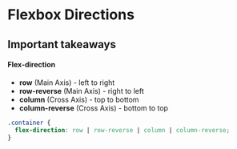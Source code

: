 # Flexbox Directions
## Important takeaways
#### Flex-direction
* **row** (Main Axis) - left to right
* **row-reverse** (Main Axis) - right to left
* **column** (Cross Axis) - top to bottom
* **column-reverse** (Cross Axis) - bottom to top 

```css
.container {
  flex-direction: row | row-reverse | column | column-reverse;
}
```
